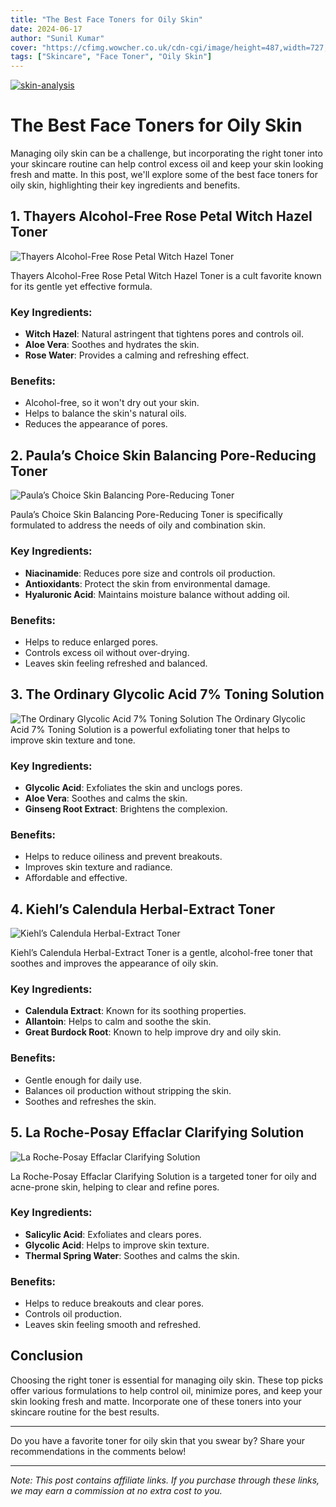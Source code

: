 ```yaml
---
title: "The Best Face Toners for Oily Skin"
date: 2024-06-17
author: "Sunil Kumar"
cover: "https://cfimg.wowcher.co.uk/cdn-cgi/image/height=487,width=727,quality=85,format=auto/https://static.wowcher.co.uk/images/deal/32044230/1324996.jpg"
tags: ["Skincare", "Face Toner", "Oily Skin"]
---
```


[![skin-analysis](https://blogs.cosmi.skin/images/cosmi.jpeg)](https://www.cosmi.skin/skin-analysis)

# The Best Face Toners for Oily Skin

Managing oily skin can be a challenge, but incorporating the right toner into your skincare routine can help control excess oil and keep your skin looking fresh and matte. In this post, we'll explore some of the best face toners for oily skin, highlighting their key ingredients and benefits.

## 1. **Thayers Alcohol-Free Rose Petal Witch Hazel Toner**

![Thayers Alcohol-Free Rose Petal Witch Hazel Toner](https://cdn.salla.sa/ArAEy/s5p7V4VElFXmaBRaqhwoUPeWNTsEGoWEEENIdZxf.jpg)

Thayers Alcohol-Free Rose Petal Witch Hazel Toner is a cult favorite known for its gentle yet effective formula.

### Key Ingredients:
- **Witch Hazel**: Natural astringent that tightens pores and controls oil.
- **Aloe Vera**: Soothes and hydrates the skin.
- **Rose Water**: Provides a calming and refreshing effect.

### Benefits:
- Alcohol-free, so it won't dry out your skin.
- Helps to balance the skin's natural oils.
- Reduces the appearance of pores.

## 2. **Paula’s Choice Skin Balancing Pore-Reducing Toner**

![Paula’s Choice Skin Balancing Pore-Reducing Toner](https://www.paulaschoice.in/cdn/shop/products/SKU21350_1400x.jpg?v=1674009830)

Paula’s Choice Skin Balancing Pore-Reducing Toner is specifically formulated to address the needs of oily and combination skin.

### Key Ingredients:
- **Niacinamide**: Reduces pore size and controls oil production.
- **Antioxidants**: Protect the skin from environmental damage.
- **Hyaluronic Acid**: Maintains moisture balance without adding oil.

### Benefits:
- Helps to reduce enlarged pores.
- Controls excess oil without over-drying.
- Leaves skin feeling refreshed and balanced.

## 3. **The Ordinary Glycolic Acid 7% Toning Solution**

![The Ordinary Glycolic Acid 7% Toning Solution](https://images-static.nykaa.com/media/catalog/product/6/0/60ee76d769915195743_2.jpg?tr=w-500)
The Ordinary Glycolic Acid 7% Toning Solution is a powerful exfoliating toner that helps to improve skin texture and tone.

### Key Ingredients:
- **Glycolic Acid**: Exfoliates the skin and unclogs pores.
- **Aloe Vera**: Soothes and calms the skin.
- **Ginseng Root Extract**: Brightens the complexion.

### Benefits:
- Helps to reduce oiliness and prevent breakouts.
- Improves skin texture and radiance.
- Affordable and effective.

## 4. **Kiehl’s Calendula Herbal-Extract Toner**

![Kiehl’s Calendula Herbal-Extract Toner](https://beautybaskets.in/wp-content/uploads/2022/06/Kiehls-Calendula-Herbal-Extract-Toner2-1200x1200.webp.jpg)

Kiehl’s Calendula Herbal-Extract Toner is a gentle, alcohol-free toner that soothes and improves the appearance of oily skin.

### Key Ingredients:
- **Calendula Extract**: Known for its soothing properties.
- **Allantoin**: Helps to calm and soothe the skin.
- **Great Burdock Root**: Known to help improve dry and oily skin.

### Benefits:
- Gentle enough for daily use.
- Balances oil production without stripping the skin.
- Soothes and refreshes the skin.

## 5. **La Roche-Posay Effaclar Clarifying Solution**

![La Roche-Posay Effaclar Clarifying Solution](https://8c3412d76225d04d7baa-be98b6ea17920953fb931282eff9a681.images.lovelyskin.com/gzky40mf_202302031626489875.jpg)

La Roche-Posay Effaclar Clarifying Solution is a targeted toner for oily and acne-prone skin, helping to clear and refine pores.

### Key Ingredients:
- **Salicylic Acid**: Exfoliates and clears pores.
- **Glycolic Acid**: Helps to improve skin texture.
- **Thermal Spring Water**: Soothes and calms the skin.

### Benefits:
- Helps to reduce breakouts and clear pores.
- Controls oil production.
- Leaves skin feeling smooth and refreshed.

## Conclusion

Choosing the right toner is essential for managing oily skin. These top picks offer various formulations to help control oil, minimize pores, and keep your skin looking fresh and matte. Incorporate one of these toners into your skincare routine for the best results.

---

Do you have a favorite toner for oily skin that you swear by? Share your recommendations in the comments below!

---

*Note: This post contains affiliate links. If you purchase through these links, we may earn a commission at no extra cost to you.*
